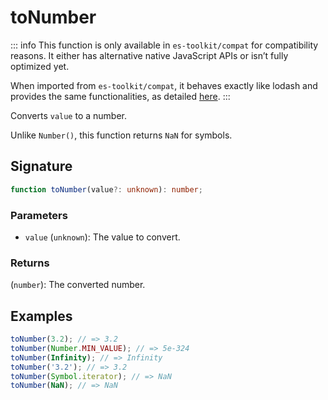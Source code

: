 # toNumber

::: info
This function is only available in `es-toolkit/compat` for compatibility reasons. It either has alternative native JavaScript APIs or isn’t fully optimized yet.

When imported from `es-toolkit/compat`, it behaves exactly like lodash and provides the same functionalities, as detailed [here](../../../compatibility.md).
:::

Converts `value` to a number.

Unlike `Number()`, this function returns `NaN` for symbols.

## Signature

```typescript
function toNumber(value?: unknown): number;
```

### Parameters

- `value` (`unknown`): The value to convert.

### Returns

(`number`): The converted number.

## Examples

```typescript
toNumber(3.2); // => 3.2
toNumber(Number.MIN_VALUE); // => 5e-324
toNumber(Infinity); // => Infinity
toNumber('3.2'); // => 3.2
toNumber(Symbol.iterator); // => NaN
toNumber(NaN); // => NaN
```
